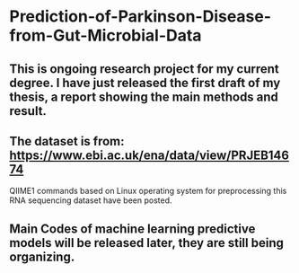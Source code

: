 # Prediction-of-Parkinson-Disease-from-Gut-Microbial-Data

## This is ongoing research project for my current degree. I have just released the first draft of my thesis, a report showing the main methods and result.

## The dataset is from: https://www.ebi.ac.uk/ena/data/view/PRJEB14674 
QIIME1 commands based on Linux operating system for preprocessing this RNA sequencing dataset have been posted. 
## Main Codes of machine learning predictive models will be released later, they are still being organizing.
